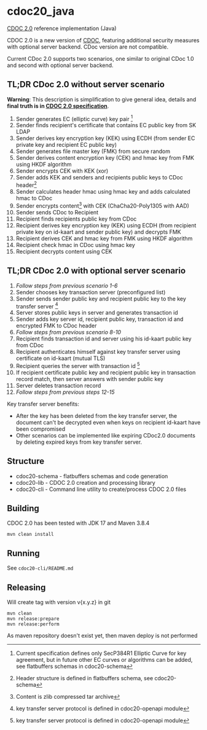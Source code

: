 # cdoc20_java

[CDOC 2.0](https://overleaf.cloud.cyber.ee/project/61f2b8994efa0a0086c3329d) reference implementation (Java)

CDOC 2.0 is a new version of [CDOC](https://github.com/open-eid/cdoc4j), featuring additional 
security measures with optional server backend. CDoc version are not compatible.

Current CDoc 2.0 supports two scenarios, one similar to original CDoc 1.0 and second with optional server backend.

## TL;DR CDoc 2.0 without server scenario 

**Warning**: This description is simplification to give general idea, details and **final truth is in [CDOC 2.0 specification](https://overleaf.cloud.cyber.ee/project/61f2b8994efa0a0086c3329d)**.

1. Sender generates EC (elliptic curve) key pair [^1]
2. Sender finds recipient's certificate that contains EC public key from SK LDAP
3. Sender derives key encryption key (KEK) using ECDH (from sender EC private key and recipient EC public key)  
4. Sender generates file master key (FMK) from secure random
5. Sender derives content encryption key (CEK) and hmac key from FMK using HKDF algorithm
6. Sender encrypts CEK with KEK (xor)
7. Sender adds KEK and senders and recipients public keys to CDoc header[^2]
8. Sender calculates header hmac using hmac key and adds calculated hmac to CDoc
9. Sender encrypts content[^3] with CEK (ChaCha20-Poly1305 with AAD)
10. Sender sends CDoc to Recipient 
11. Recipient finds recipients public key from CDoc
12. Recipient derives key encryption key (KEK) using ECDH (from recipient private key on id-kaart and sender public key) and decrypts FMK
13. Recipient derives CEK and hmac key from FMK using HKDF algorithm
14. Recipient check hmac in CDoc using hmac key
15. Recipient decrypts content using CEK

[^1]: Current specification defines only SecP384R1 Elliptic Curve for key agreement, but in future other EC curves or algorithms can be added, see flatbuffers schemas in cdoc20-schema

[^2]: Header structure is defined in flatbuffers schema, see cdoc20-schema

[^3]: Content is zlib compressed tar archive

## TL;DR CDoc 2.0 with optional server scenario

1. *Follow steps from previous scenario 1-6*
2. Sender chooses key transaction server (preconfigured list)
3. Sender sends sender public key and recipient public key to the key transfer server [^4]
4. Server stores public keys in server and generates transaction id
5. Sender adds key server id, recipient public key, transaction id and encrypted FMK to CDoc header
6. *Follow steps from previous scenario 8-10*
7. Recipient finds transaction id  and server using his id-kaart public key from CDoc
8. Recipient authenticates himself against key transfer server using certificate on id-kaart (mutual TLS)
9. Recipient queries the server with transaction id [^4]
10. If recipient certificate public key and recipient public key in transaction record match, then server answers with sender public key
11. Server deletes transaction record
12. *Follow steps from previous steps 12-15*


Key transfer server benefits:
* After the key has been deleted from the key transfer server, the document can't be decrypted even when keys on recipient id-kaart have been compromised
* Other scenarios can be implemented like expiring CDoc2.0 documents by deleting expired keys from key transfer server. 

[^4]: key transfer server protocol is defined in cdoc20-openapi module



## Structure

- cdoc20-schema - flatbuffers schemas and code generation
- cdoc20-lib    - CDOC 2.0 creation and processing library
- cdoc20-cli    - Command line utility to create/process CDOC 2.0 files

## Building
CDOC 2.0 has been tested with JDK 17 and Maven 3.8.4

```
mvn clean install
```

## Running

See `cdoc20-cli/README.md`

## Releasing

Will create tag with version v{x.y.z} in git
```
mvn clean
mvn release:prepare
mvn release:perform
```

As maven repository doesn't exist yet, then maven deploy is not performed 


